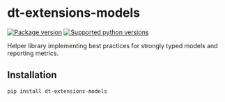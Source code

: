 # dt-extensions-models

<p>
  <a href="https://pypi.org/pypi/dt-extensions-models"><img alt="Package version" src="https://img.shields.io/pypi/v/dt-extensions-models?logo=python&logoColor=white&color=blue"></a>
  <a href="https://pypi.org/pypi/dt-extensions-models"><img alt="Supported python versions" src="https://img.shields.io/pypi/pyversions/dt-extensions-models?logo=python&logoColor=white"></a>
</p>

Helper library implementing best practices for strongly typed models and reporting metrics.

## Installation

```shell
pip install dt-extensions-models
```
